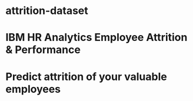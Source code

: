 # attrition-dataset
# IBM HR Analytics Employee Attrition & Performance
# Predict attrition of your valuable employees
